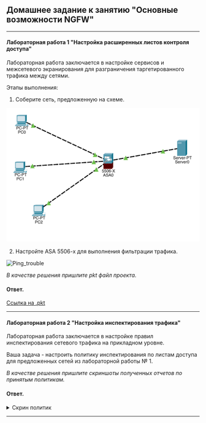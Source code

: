 ## Домашнее задание к занятию "Основные возможности NGFW"

---

#### Лабораторная работа 1 "Настройка расширенных листов контроля доступа"

Лабораторная работа заключается в настройке сервисов и межсетевого экранирования для разграничения таргетированного трафика между сетями. 

Этапы выполнения:
1. Соберите сеть, предложенную на схеме.

![5-07](pic/5-07.png)


2. Настройте ASA 5506-x для выполнения фильтрации трафика. 

<img width="600" alt="Ping_trouble" src="https://user-images.githubusercontent.com/85602495/168075163-0531bef8-6ba7-46ec-86f8-487e29f107ea.jpg">

*В качестве решения пришлите pkt файл проекта.*

#### Ответ.

[Ссылка на .pkt](https://disk.yandex.ru/d/3hloZV58vzVa_Q)  

---

#### Лабораторная работа 2 "Настройка инспектирования трафика"

Лабораторная работа заключается в настройкe правил инспектирования сетевого трафика на прикладном уровне. 

Ваша задача - настроить политику инспектирования по листам доступа для предложенных сетей из лабораторной работы № 1. 

*В качестве решения пришлите скриншоты полученных отчетов по принятым политикам.*

#### Ответ.

<details>  
<summary>Скрин политик</summary>  

![acl](pic/acl.png)    

</details>

---